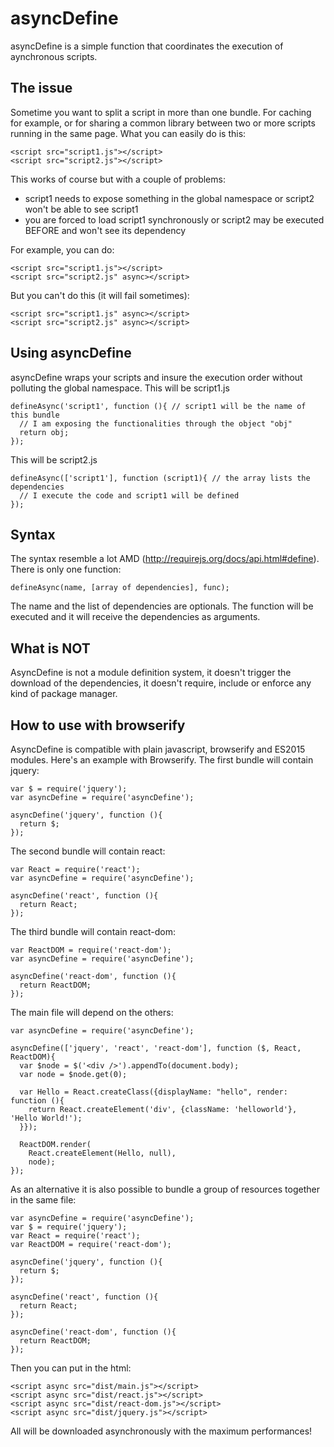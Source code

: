 asyncDefine
===========
asyncDefine is a simple function that coordinates the execution of aynchronous scripts.

The issue
---------
Sometime you want to split a script in more than one bundle. For caching for example, or for sharing a common library between two or more scripts running in the same page.
What you can easily do is this:

    <script src="script1.js"></script>
    <script src="script2.js"></script>

This works of course but with a couple of problems:

* script1 needs to expose something in the global namespace or script2 won't be able to see script1
* you are forced to load script1 synchronously or script2 may be executed BEFORE and won't see its dependency

For example, you can do:

    <script src="script1.js"></script>
    <script src="script2.js" async></script>

But you can't do this (it will fail sometimes):

    <script src="script1.js" async></script>
    <script src="script2.js" async></script>

Using asyncDefine
-----------------
asyncDefine wraps your scripts and insure the execution order without polluting the global namespace.
This will be script1.js

    defineAsync('script1', function (){ // script1 will be the name of this bundle
      // I am exposing the functionalities through the object "obj"
      return obj;
    });

This will be script2.js

    defineAsync(['script1'], function (script1){ // the array lists the dependencies
      // I execute the code and script1 will be defined
    });

Syntax
------
The syntax resemble a lot AMD (http://requirejs.org/docs/api.html#define). There is only one function:

    defineAsync(name, [array of dependencies], func);

The name and the list of dependencies are optionals. The function will be executed and it will receive the dependencies as arguments.

What is NOT
-----------
AsyncDefine is not a module definition system, it doesn't trigger the download of the dependencies, it doesn't require, include or enforce any kind of package manager.

How to use with browserify
--------------------------
AsyncDefine is compatible with plain javascript, browserify and ES2015 modules. Here's an example with Browserify.
The first bundle will contain jquery:

    var $ = require('jquery');
    var asyncDefine = require('asyncDefine');

    asyncDefine('jquery', function (){
      return $;
    });

The second bundle will contain react:

    var React = require('react');
    var asyncDefine = require('asyncDefine');

    asyncDefine('react', function (){
      return React;
    });

The third bundle will contain react-dom:

    var ReactDOM = require('react-dom');
    var asyncDefine = require('asyncDefine');

    asyncDefine('react-dom', function (){
      return ReactDOM;
    });

The main file will depend on the others:

    var asyncDefine = require('asyncDefine');

    asyncDefine(['jquery', 'react', 'react-dom'], function ($, React, ReactDOM){
      var $node = $('<div />').appendTo(document.body);
      var node = $node.get(0);

      var Hello = React.createClass({displayName: "hello", render: function (){
        return React.createElement('div', {className: 'helloworld'}, 'Hello World!');
      }});

      ReactDOM.render(
        React.createElement(Hello, null),
        node);
    });

As an alternative it is also possible to bundle a group of resources together in the same file:

    var asyncDefine = require('asyncDefine');
    var $ = require('jquery');
    var React = require('react');
    var ReactDOM = require('react-dom');

    asyncDefine('jquery', function (){
      return $;
    });

    asyncDefine('react', function (){
      return React;
    });

    asyncDefine('react-dom', function (){
      return ReactDOM;
    });

Then you can put in the html:

    <script async src="dist/main.js"></script>
    <script async src="dist/react.js"></script>
    <script async src="dist/react-dom.js"></script>
    <script async src="dist/jquery.js"></script>

All will be downloaded asynchronously with the maximum performances!

